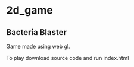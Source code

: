 # 2d_game

## Bacteria Blaster

Game made using web gl. 

To play download source code and run index.html
